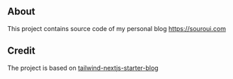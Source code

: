 ## About

This project contains source code of my personal blog https://souroui.com

## Credit

The project is based on [tailwind-nextjs-starter-blog](https://github.com/timlrx/tailwind-nextjs-starter-blog)
